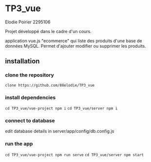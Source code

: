 # TP3_vue
Elodie Poirier 2295106

Projet développé dans le cadre d'un cours.

application vue.js "ecommerce" qui liste des produits d'une base de données MySQL. Permet d'ajouter modifier ou supprimer les produits.

## installation
### clone the repository 
`clone https://github.com/88elodie/TP3_vue`

### install dependencies
`cd TP3_vue/vue-project
npm i`
`cd TP3_vue/server
npm i`

### connect to database
edit database details in server/app/config/db.config.js

### run the app
`cd TP3_vue/vue-project
npm run serve`
`cd TP3_vue/server
npm start`
